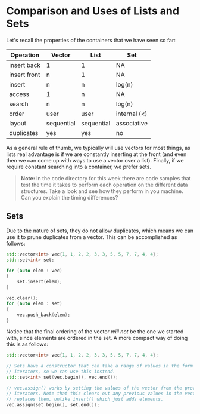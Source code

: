 # Comparison and Uses of Lists and Sets
Let's recall the properties of the containers that we have seen so far:

| Operation | Vector | List | Set |
|-----------|--------|------|-----|
| insert back | 1 | 1 | NA |
| insert front | n | 1 | NA |
| insert | n | n | log(n) | 
| access | 1 | n | NA |
| search | n | n | log(n) |
| order | user | user | internal (<) |
| layout | sequential | sequential | associative |
| duplicates | yes | yes | no |

As a general rule of thumb, we typically will use vectors for most things, as
lists real advantage is if we are constantly inserting at the front (and even
then we can come up with ways to use a vector over a list). Finally, if we
require constant searching into a container, we prefer sets.

> **Note:**
> In the code directory for this week there are code samples that test the time
> it takes to perform each operation on the different data structures. Take a
> look and see how they perform in you machine. Can you explain the timing
> differences?

## Sets

Due to the nature of sets, they do not allow duplicates, which means we can use
it to prune duplicates from a vector. This can be accomplished as follows:

```c++
std::vector<int> vec{1, 1, 2, 2, 3, 3, 5, 5, 7, 7, 4, 4};
std::set<int> set;

for (auto elem : vec)
{
    set.insert(elem);
}

vec.clear();
for (auto elem : set)
{
    vec.push_back(elem);
}
```

Notice that the final ordering of the vector *will not* be the one we started
with, since elements are ordered in the set. A more compact way of doing this is
as follows:

```c++
std::vector<int> vec{1, 1, 2, 2, 3, 3, 5, 5, 7, 7, 4, 4};

// Sets have a constructor that can take a range of values in the form of
// iterators, so we can use this instead.
std::set<int> set(vec.begin(), vec.end());

// vec.assign() works by setting the values of the vector from the provided
// iterators. Note that this clears out any previous values in the vector and
// replaces them, unlike insert() which just adds elements.
vec.assign(set.begin(), set.end());
```
